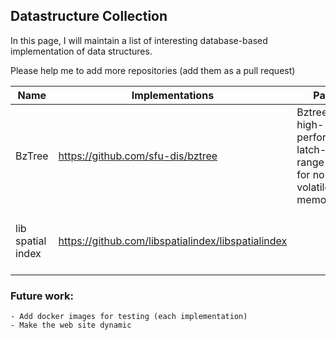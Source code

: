 ## Datastructure Collection


In this page, I will maintain a list of interesting database-based implementation of data structures.

Please help me to add more repositories (add them as a pull request)




<div class="datatable-begin"></div>

Name    | Implementations                           | Paper | Keywords
------- | ------------------------------------- | -------- | -----------
BzTree  | https://github.com/sfu-dis/bztree          | Bztree: a high-performance latch-free range index for non-volatile memory     | 
lib spatial index | https://github.com/libspatialindex/libspatialindex   |     | R*-tree, an MVR-tree and a TPR-tree with C API


<div class="datatable-end"></div>





### Future work:
	- Add docker images for testing (each implementation) 
	- Make the web site dynamic 


<!-- go over bookmarks and add them -->
<!-- create a bot the gather these data -->
